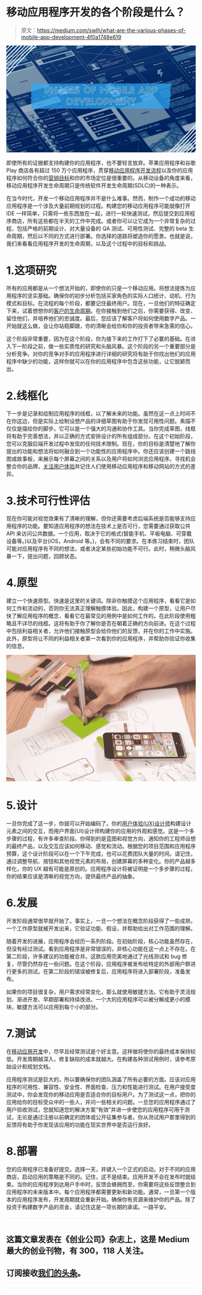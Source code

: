 # 移动应用程序开发的各个阶段是什么？

> 原文：<https://medium.com/swlh/what-are-the-various-phases-of-mobile-app-development-4f0a1748e619>

![](img/c7c55a259fd3034322a5766a104fbafc.png)

即使所有的证据都支持构建你的应用程序，也不要轻言放弃。苹果应用程序和谷歌 Play 商店各有超过 150 万个应用程序，贯穿[移动应用程序开发流程](https://www.cognitiveclouds.com/insights/whats-the-typical-mobile-app-development-process/)以及你的应用程序如何符合你的[营销目标](https://www.datadab.com)和你的市场定位是很重要的。从移动设备的角度来看，移动应用程序开发生命周期只是传统软件开发生命周期(SDLC)的一种表示。

在当今时代，开发一个移动应用程序并不是什么难事。然而，制作一个成功的移动应用程序是一个涉及大量前期规划的过程。构建您的移动应用程序可能就像打开 IDE 一样简单，只需将一些东西放在一起，进行一轮快速测试，然后提交到应用程序商店，所有这些都在半天的工作中完成。或者你可以让它成为一个非常复杂的过程，包括严格的前期设计、对大量设备的 QA 测试、可用性测试、完整的 beta 生命周期，然后以不同的方式进行部署。你选择的道路将塑造你的愿景。也就是说，我们来看看应用程序开发的生命周期，以及这个过程中的目标和挑战。

# 1.这项研究

所有的应用都是从一个想法开始的，即使你的只是一个移动应用。将想法提炼为应用程序的坚实基础。确保你的初步分析包括买家角色的实际人口统计、动机、行为模式和目标。在流程的每个阶段，都要记住最终用户。现在，一旦他们的特征确定下来，试着想想你的[客户的生命周期](https://www.datadab.com)。在你接触到他们之后，你需要获得、改变、留住他们，并培养他们的忠诚度。最后，您应该了解客户将如何使用数字产品。一开始就这么做，会让你站稳脚跟，你的清晰会给你和你的投资者带来急需的信心。

这个阶段非常重要，因为在这个阶段，你为接下来的工作打下了必要的基础。在进入下一阶段之前，做一些实质性的研究和头脑风暴。这个阶段的另一个重要部分是分析竞争。对你的竞争对手的应用程序进行详细的研究将有助于你找出他们的应用程序中缺少的功能，这样你就可以在你的应用程序中包含这些功能，让它脱颖而出。

# 2.线框化

下一步是记录和绘制应用程序的线框，以了解未来的功能。虽然在这一点上时间不在你这边，但是实际上绘制设想产品的详细草图有助于你发现可用性问题。素描不仅仅是描绘你的脚步。它可以是一个强大的沟通和协作工具。当你完成草图，线框将有助于完善想法，并以正确的方式安排设计的所有组成部分。在这个初始阶段，您可以克服后端开发过程中发现的任何技术限制。现在，你的目标是清楚地了解你提出的功能和想法将如何融合到一个功能性的应用程序中。你还应该创建一个路线图或故事板，来展示每个屏幕之间的关系以及用户将如何浏览应用程序。寻找机会整合你的品牌，[关注用户体验](https://www.datadab.com)并记住人们使用移动应用程序和移动网站的方式的差异。

# 3.技术可行性评估

现在你可能对视觉效果有了清晰的理解，但你还需要考虑后端系统是否能够支持应用程序的功能。要知道应用程序的想法在技术上是否可行，您需要通过获取公共 API 来访问公共数据。一个应用，取决于它的格式(智能手机、平板电脑、可穿戴设备等。)以及平台(iOS，Android 等。)，会有不同的要求。在本练习结束时，团队可能对应用程序有不同的想法，或者决定某些初始功能不可行。此时，稍微头脑风暴一下，提出问题，回顾状态。

# 4.原型

建立一个快速原型。快速是这里的关键词。除非你触摸这个应用程序，看看它是如何工作和流动的，否则你无法真正理解触摸体验。因此，构建一个原型，让用户尽快了解应用程序的概念，看看它在最常见的用例中是如何工作的。在此阶段使用粗略且不详尽的线框。这将有助于你了解你是否在朝着正确的方向前进。在这个过程中包括利益相关者，允许他们接触原型会给你他们的反馈，并在你的工作中实施。此外，原型将让不同的利益相关者第一次看到你的应用程序，并帮助你验证你收集的信息。

![](img/0d3de55156d0156745ccb97532eb6f9e.png)

# 5.设计

一旦你完成了这一步，你就可以开始编码了。你的[用户体验(UX)设计师](https://www.cognitiveclouds.com/custom-software-development-services/ui-ux-design-company)构建设计元素之间的交互，而用户界面(UI)设计师构建你的应用的外观和感觉。这是一个多步骤的过程，有许多审查阶段。你得到的是蓝图和视觉方向，通知你的工程师设想的最终产品，以及交互应该如何移动、感觉和流动。根据您的项目范围和应用程序预算，这个设计阶段可以在一个下午完成，也可以花费团队大量的时间。请记住，通过调整导航、按钮和其他视觉元素的布局，创建屏幕的多种变化。你的产品越多样化，你的 UX 越有可能是原创的。应用程序设计将被证明是一个多步骤的过程，你的结果应该是清晰的视觉方向，提供最终产品的抽象。

# 6.发展

开发阶段通常很早就开始了。事实上，一旦一个想法在概念阶段获得了一些成熟，一个工作原型就被开发出来，它验证功能、假设，并帮助给出对工作范围的理解。

随着开发的进展，应用程序会经历一系列阶段。在初始阶段，核心功能虽然存在，但没有经过测试。看到应用程序是非常错误的，非核心功能在这一点上不存在。在第二阶段，许多建议的功能被合并。这款应用完美地通过了光线测试和 bug 修复，尽管仍然存在一些问题。在这个阶段，应用程序被发布给特定的外部用户群进行更多的测试。在第二阶段的错误被修复后，应用程序将进入部署阶段，准备发布。

如果你的项目很复杂，用户需求经常变化，那么就使用敏捷方法。它有助于灵活规划、渐进开发、早期部署和持续改进。一个大的应用程序可以被分解成更小的模块，敏捷方法可以应用到每个小的部分。

# 7.测试

在[移动应用开发](https://www.upsilonit.com/services/mobile-development)中，尽早且经常测试是个好主意。这样做将使你的最终成本保持较低。开发周期越深入，修复缺陷的成本就越大。在构建各种测试用例时，请参考原始设计和规划文档。

应用程序测试是巨大的，所以要确保你的团队涵盖了所有必要的方面。应该对应用程序的可用性、兼容性、安全性、界面检查、压力和性能进行测试。在用户接受度测试中，你会发现你的移动应用是否适合你的目标用户。为了测试这一点，把你的应用给你的目标受众中的一些人，并问一些相关的问题。一旦您的应用程序通过了用户验收测试，您就知道您的解决方案“有效”并进一步使您的应用程序可用于测试，无论是通过注册以前确定的团体或公开征集参与者。你从测试用户那里得到的反馈将有助于你发现该应用的功能在现实世界中是否运行良好。

# 8.部署

您的应用程序已准备好提交。选择一天，并键入一个正式的启动。对于不同的应用商店，启动应用的策略是不同的。记住，这不是结束。应用开发不会在发布时就结束。当你的应用程序到达用户手中时，反馈会蜂拥而至，你需要将这些反馈整合到应用程序的未来版本中。每个应用程序都需要更新和新功能。通常，一旦第一个版本的应用程序发布，开发周期就会重新开始。确保你有资源来维护你的产品。除了投资于构建数字产品的资金，请记住这是一项长期的承诺。一路平安。

![](img/731acf26f5d44fdc58d99a6388fe935d.png)

## 这篇文章发表在《创业公司》杂志上，这是 Medium 最大的创业刊物，有 300，118 人关注。

## 订阅接收[我们的头条](http://growthsupply.com/the-startup-newsletter/)。

![](img/731acf26f5d44fdc58d99a6388fe935d.png)